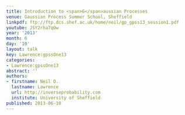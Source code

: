 ```yaml
---
title: Introduction to <span>G</span>aussian Processes
venue: Gaussian Process Summer School, Sheffield
linkpdf: ftp://ftp.dcs.shef.ac.uk/home/neil/gp_gpss13_session1.pdf
youtube: JSY2rha7qOw
year: '2013'
month: 6
day: '10'
layout: talk
key: Lawrence:gpssOne13
categories:
- Lawrence:gpssOne13
abstract: ''
authors:
- firstname: Neil D.
  lastname: Lawrence
  url: http://inverseprobability.com
  institute: University of Sheffield
published: 2013-06-10
---
```

